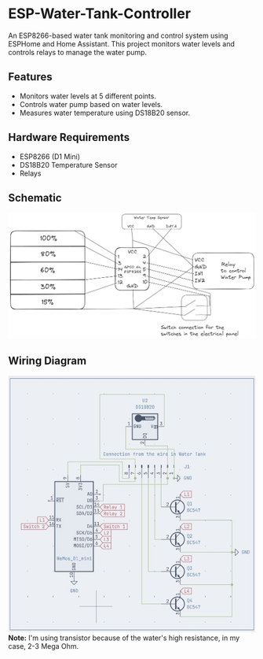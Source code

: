 # ESP-Water-Tank-Controller 

An ESP8266-based water tank monitoring and control system using ESPHome and Home Assistant. This project monitors water levels and controls relays to manage the water pump.

## Features
* Monitors water levels at 5 different points.
* Controls water pump based on water levels.
* Measures water temperature using DS18B20 sensor.
## Hardware Requirements
* ESP8266 (D1 Mini)
* DS18B20 Temperature Sensor
* Relays

## Schematic
![Schematic](https://github.com/xicor22/ESP-Water-Tank-Controller/blob/main/schematic.png?raw=true)

## Wiring Diagram
![Schematic](https://github.com/xicor22/ESP-Water-Tank-Controller/blob/main/Wiring_schematic.jpg?raw=true)
**Note:** I'm using transistor because of the water's high resistance, in my case, 2-3 Mega Ohm.
